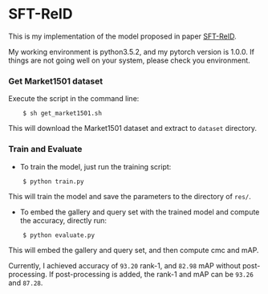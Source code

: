 # SFT-ReID

This is my implementation of the model proposed in paper [SFT-ReID](https://arxiv.org/abs/1811.11405).

My working environment is python3.5.2, and my pytorch version is 1.0.0. If things are not going well on your system, please check you environment.



### Get Market1501 dataset
Execute the script in the command line:
```
    $ sh get_market1501.sh
```
This will download the Market1501 dataset and extract to `dataset` directory.


### Train and Evaluate
* To train the model, just run the training script:  
```
    $ python train.py
```
This will train the model and save the parameters to the directory of ```res/```.

* To embed the gallery and query set with the trained model and compute the accuracy, directly run:
```
    $ python evaluate.py
```
This will embed the gallery and query set, and then compute cmc and mAP.  

Currently, I achieved accuracy of `93.20` rank-1, and `82.98` mAP without post-processing. If post-processing is added, the rank-1 and mAP can be `93.26` and `87.28`.

